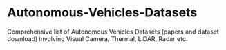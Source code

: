 # Autonomous-Vehicles-Datasets
Comprehensive list of Autonomous Vehicles Datasets (papers and dataset download) involving Visual Camera, Thermal, LiDAR, Radar etc.
